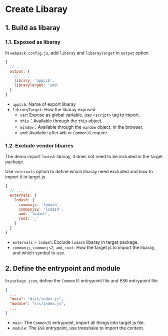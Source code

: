 # Create Libaray

## 1. Build as libaray

### 1.1. Exposed as libaray

In `webpack.config.js`, add `libaray` and `libarayTarget` in `output` option

```javascript
{
  // ...,
  output: {
    // ...,
    library: 'appLib',
    libraryTarget: 'umd'
  }
}
```

- `appLib`: Name of export libaray
- `libraryTarget`: How the libaray exposed
  - `var`: Expose as global variable, use `<script>` tag to import.
  - `this`：Available through the `this` object.
  - `window`：Available through the `window` object, in the browser.
  - `umd`: Available after `AMD` or `CommonJS` require.

### 1.2. Exclude vendor libaries

The demo import `lodash` libaray, it does not need to be included in the target package.

Use `externals` option to define which libaray need excluded and how to import it in target js

```javascript
{
  // ...,
  externals: {
    lodash: {
      commonjs: 'lodash',
      commonjs2: 'lodash',
      amd: 'lodash',
      root: '_'
    }
  }
}
```

- `externals` > `lodash`: Exclude `lodash` libaray in target package.
- `commonjs`, `commonjs2`, `amd`, `root`: How the target js to import the libaray, and which symbol to use.

## 2. Define the entrypoint and module

In `package.json`, define the `CommonJS` entrypoint file and ES6 entrypoint file.

```json
{
  ...
  "main": "dist/index.js",
  "module": "src/index.js",
  ...
}
```

- `main`: The `CommonJS` entrypoint, import all things into target js file.
- `module`: The `ES6` entrypoint, use treeshake to import the content.
